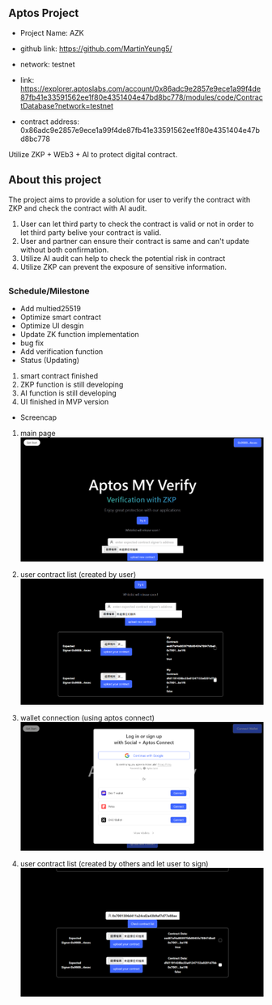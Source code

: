 ## Aptos Project
* Project Name: AZK

* github link: https://github.com/MartinYeung5/
* network: testnet
* link: https://explorer.aptoslabs.com/account/0x86adc9e2857e9ece1a99f4de87fb41e33591562ee1f80e4351404e47bd8bc778/modules/code/ContractDatabase?network=testnet
* contract address: 0x86adc9e2857e9ece1a99f4de87fb41e33591562ee1f80e4351404e47bd8bc778

Utilize ZKP + WEb3 + AI to protect digital contract.

## About this project
The project aims to provide a solution for user to verify the contract with ZKP and check the contract with AI audit.
1. User can let third party to check the contract is valid or not in order to let third party belive your contract is valid.
2. User and partner can ensure their contract is same and can't update without both confirmation.
3. Utilize AI audit can help to check the potential risk in contract
4. Utilize ZKP can prevent the exposure of sensitive information.

##

### Schedule/Milestone
* Add multied25519
* Optimize smart contract
* Optimize UI desgin
* Update ZK function implementation
* bug fix
* Add verification function
* Status (Updating)
1. smart contract finished
2. ZKP function is still developing
3. AI function is still developing
4. UI finished in MVP version

* Screencap
1. main page
![alt text](https://github.com/MartinYeung5/20241013_AZK/blob/main/screencap/1.png?raw=true)

2. user contract list (created by user)
![alt text](https://github.com/MartinYeung5/20241013_AZK/blob/main/screencap/2.png?raw=true)

3. wallet connection (using aptos connect)
![alt text](https://github.com/MartinYeung5/20241013_AZK/blob/main/screencap/3.png?raw=true)

4. user contract list (created by others and let user to sign)
![alt text](https://github.com/MartinYeung5/20241013_AZK/blob/main/screencap/4.png?raw=true)